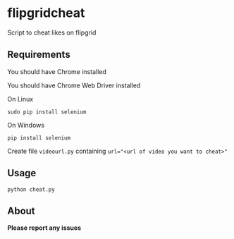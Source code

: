 # flipgridcheat
Script to cheat likes on flipgrid
## Requirements
You should have Chrome installed

You should have Chrome Web Driver installed

On Linux
```
sudo pip install selenium
```
On Windows
```
pip install selenium
```
Create file ```videourl.py``` containing ```url="<url of video you want to cheat>"```
## Usage
```
python cheat.py
```
## About
**Please report any issues**
